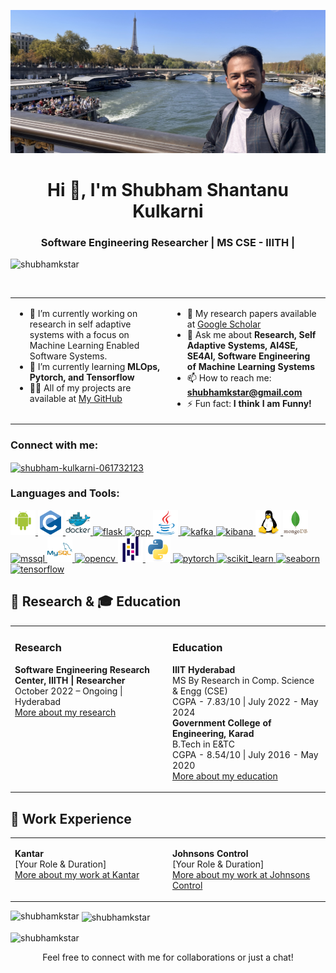 ![MasterHead](https://raw.githubusercontent.com/Shubhamkstar/Shubhamkstar/main/N.jpg)
<h1 align="center">Hi 👋, I'm Shubham Shantanu Kulkarni</h1>
<h3 align="center">Software Engineering Researcher | MS CSE - IIITH |</h3>
<p align="left"> <img src="https://komarev.com/ghpvc/?username=shubhamkstar&label=Profile%20views&color=0e75b6&style=flat" alt="shubhamkstar" /> </p>
<p align="left"> <a href="https://twitter.com/" target="blank"><img src="https://img.shields.io/twitter/follow/?logo=twitter&style=for-the-badge" alt="" /></a> </p>
<table>
<tr>
<td valign="top" width="50%">

- 🔭 I’m currently working on research in self adaptive systems with a focus on Machine Learning Enabled Software Systems.
- 🌱 I’m currently learning **MLOps, Pytorch, and Tensorflow**
- 👨‍💻 All of my projects are available at [My GitHub](https://github.com/Shubhamkstar)

</td>
<td valign="top" width="50%">

- 📝 My research papers available at [Google Scholar](https://scholar.google.com/citations?user=_H0VkbYAAAAJ&hl=en)
- 💬 Ask me about **Research, Self Adaptive Systems, AI4SE, SE4AI, Software Engineering of Machine Learning Systems**
- 📫 How to reach me: **shubhamkstar@gmail.com**
- ⚡ Fun fact: **I think I am Funny!**

</td>
</tr>
</table>

<h3 align="left">Connect with me:</h3>
<p align="left">
<a href="https://linkedin.com/in/shubham-kulkarni-061732123" target="blank"><img align="center" src="https://raw.githubusercontent.com/rahuldkjain/github-profile-readme-generator/master/src/images/icons/Social/linked-in-alt.svg" alt="shubham-kulkarni-061732123" height="30" width="40" /></a>
</p>

<h3 align="left">Languages and Tools:</h3>
<p align="left"> <a href="https://developer.android.com" target="_blank" rel="noreferrer"> <img src="https://raw.githubusercontent.com/devicons/devicon/master/icons/android/android-original-wordmark.svg" alt="android" width="40" height="40"/> </a> <a href="https://www.cprogramming.com/" target="_blank" rel="noreferrer"> <img src="https://raw.githubusercontent.com/devicons/devicon/master/icons/c/c-original.svg" alt="c" width="40" height="40"/> </a> <a href="https://www.docker.com/" target="_blank" rel="noreferrer"> <img src="https://raw.githubusercontent.com/devicons/devicon/master/icons/docker/docker-original-wordmark.svg" alt="docker" width="40" height="40"/> </a> <a href="https://flask.palletsprojects.com/" target="_blank" rel="noreferrer"> <img src="https://www.vectorlogo.zone/logos/pocoo_flask/pocoo_flask-icon.svg" alt="flask" width="40" height="40"/> </a> <a href="https://cloud.google.com" target="_blank" rel="noreferrer"> <img src="https://www.vectorlogo.zone/logos/google_cloud/google_cloud-icon.svg" alt="gcp" width="40" height="40"/> </a> <a href="https://www.java.com" target="_blank" rel="noreferrer"> <img src="https://raw.githubusercontent.com/devicons/devicon/master/icons/java/java-original.svg" alt="java" width="40" height="40"/> </a> <a href="https://kafka.apache.org/" target="_blank" rel="noreferrer"> <img src="https://www.vectorlogo.zone/logos/apache_kafka/apache_kafka-icon.svg" alt="kafka" width="40" height="40"/> </a> <a href="https://www.elastic.co/kibana" target="_blank" rel="noreferrer"> <img src="https://www.vectorlogo.zone/logos/elasticco_kibana/elasticco_kibana-icon.svg" alt="kibana" width="40" height="40"/> </a> <a href="https://www.linux.org/" target="_blank" rel="noreferrer"> <img src="https://raw.githubusercontent.com/devicons/devicon/master/icons/linux/linux-original.svg" alt="linux" width="40" height="40"/> </a> <a href="https://www.mongodb.com/" target="_blank" rel="noreferrer"> <img src="https://raw.githubusercontent.com/devicons/devicon/master/icons/mongodb/mongodb-original-wordmark.svg" alt="mongodb" width="40" height="40"/> </a> <a href="https://www.microsoft.com/en-us/sql-server" target="_blank" rel="noreferrer"> <img src="https://www.svgrepo.com/show/303229/microsoft-sql-server-logo.svg" alt="mssql" width="40" height="40"/> </a> <a href="https://www.mysql.com/" target="_blank" rel="noreferrer"> <img src="https://raw.githubusercontent.com/devicons/devicon/master/icons/mysql/mysql-original-wordmark.svg" alt="mysql" width="40" height="40"/> </a> <a href="https://opencv.org/" target="_blank" rel="noreferrer"> <img src="https://www.vectorlogo.zone/logos/opencv/opencv-icon.svg" alt="opencv" width="40" height="40"/> </a> <a href="https://pandas.pydata.org/" target="_blank" rel="noreferrer"> <img src="https://raw.githubusercontent.com/devicons/devicon/2ae2a900d2f041da66e950e4d48052658d850630/icons/pandas/pandas-original.svg" alt="pandas" width="40" height="40"/> </a> <a href="https://www.python.org" target="_blank" rel="noreferrer"> <img src="https://raw.githubusercontent.com/devicons/devicon/master/icons/python/python-original.svg" alt="python" width="40" height="40"/> </a> <a href="https://pytorch.org/" target="_blank" rel="noreferrer"> <img src="https://www.vectorlogo.zone/logos/pytorch/pytorch-icon.svg" alt="pytorch" width="40" height="40"/> </a> <a href="https://scikit-learn.org/" target="_blank" rel="noreferrer"> <img src="https://upload.wikimedia.org/wikipedia/commons/0/05/Scikit_learn_logo_small.svg" alt="scikit_learn" width="40" height="40"/> </a> <a href="https://seaborn.pydata.org/" target="_blank" rel="noreferrer"> <img src="https://seaborn.pydata.org/_images/logo-mark-lightbg.svg" alt="seaborn" width="40" height="40"/> </a> <a href="https://www.tensorflow.org" target="_blank" rel="noreferrer"> <img src="https://www.vectorlogo.zone/logos/tensorflow/tensorflow-icon.svg" alt="tensorflow" width="40" height="40"/> </a> </p>

<!-- Research and Education -->
<h2 align="left">🔬 Research & 🎓 Education</h2>
<table>
<tr>
    <td valign="top" width="50%">
        <h3>Research</h3>
        <p><b>Software Engineering Research Center, IIITH | Researcher</b><br>
        October 2022 – Ongoing | Hyderabad<br>
        <a href="LINK_TO_DETAILED_RESEARCH_REPO">More about my research</a></p>
    </td>
    <td valign="top" width="50%">
        <h3>Education</h3>
        <p><b>IIIT Hyderabad</b><br>
        MS By Research in Comp. Science & Engg (CSE)<br>
        CGPA - 7.83/10 | July 2022 - May 2024<br>
        <b>Government College of Engineering, Karad</b><br>
        B.Tech in E&TC<br>
        CGPA - 8.54/10 | July 2016 - May 2020<br>
        <a href="LINK_TO_DETAILED_EDUCATION_REPO">More about my education</a></p>
    </td>
</tr>
</table>

<!-- Work Experience -->
<h2 align="left">👔 Work Experience</h2>
<table>
<tr>
    <td valign="top" width="50%">
        <p><b>Kantar</b><br>
        [Your Role & Duration]<br>
        <a href="LINK_TO_KANTAR_REPO">More about my work at Kantar</a></p>
    </td>
    <td valign="top" width="50%">
        <p><b>Johnsons Control</b><br>
        [Your Role & Duration]<br>
        <a href="LINK_TO_JOHNSONS_CONTROL_REPO">More about my work at Johnsons Control</a></p>
    </td>
</tr>
</table>

<p><img align="left" src="https://github-readme-stats.vercel.app/api/top-langs?username=shubhamkstar&show_icons=true&locale=en&layout=compact" alt="shubhamkstar" /></p>

<p>&nbsp;<img align="center" src="https://github-readme-stats.vercel.app/api?username=shubhamkstar&show_icons=true&locale=en" alt="shubhamkstar" /></p>

<p><img align="center" src="https://github-readme-streak-stats.herokuapp.com/?user=shubhamkstar&" alt="shubhamkstar" /></p>
<!-- Footer -->
<p align="center">Feel free to connect with me for collaborations or just a chat!</p>
